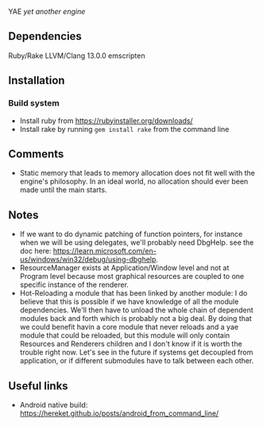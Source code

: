 YAE
*yet another engine*

## Dependencies
Ruby/Rake
LLVM/Clang 13.0.0
emscripten

## Installation
### Build system
- Install ruby from https://rubyinstaller.org/downloads/
- Install rake by running `gem install rake` from the command line

## Comments
- Static memory that leads to memory allocation does not fit well with the engine's philosophy. In an ideal world, no allocation should ever been made until the main starts.

## Notes
- If we want to do dynamic patching of function pointers, for instance when we will be using delegates, we'll probably need DbgHelp. see the doc here: https://learn.microsoft.com/en-us/windows/win32/debug/using-dbghelp.
- ResourceManager exists at Application/Window level and not at Program level because most graphical resources are coupled to one specific instance of the renderer.
- Hot-Reloading a module that has been linked by another module: I do believe that this is possible if we have knowledge of all the module dependencies. We'll then have to unload the whole chain of dependent modules back and forth which is probably not a big deal. By doing that we could benefit havin a core module that never reloads and a yae module that could be reloaded, but this module will only contain Resources and Renderers children and I don't know if it is worth the trouble right now. Let's see in the future if systems get decoupled from application, or if different submodules have to talk between each other.

## Useful links
- Android native build: https://hereket.github.io/posts/android_from_command_line/